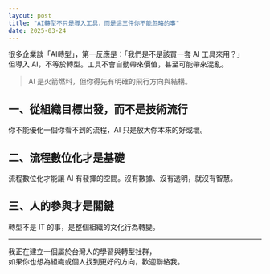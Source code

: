 ```yaml
---
layout: post
title: "AI轉型不只是導入工具，而是這三件你不能忽略的事"
date: 2025-03-24
---
```


很多企業談「AI轉型」，第一反應是：「我們是不是該買一套 AI 工具來用？」  
但導入 AI，不等於轉型。工具不會自動帶來價值，甚至可能帶來混亂。

> AI 是火箭燃料，但你得先有明確的飛行方向與結構。

## 一、從組織目標出發，而不是技術流行
你不能優化一個你看不到的流程，AI 只是放大你本來的好或壞。

## 二、流程數位化才是基礎
流程數位化才能讓 AI 有發揮的空間。沒有數據、沒有透明，就沒有智慧。

## 三、人的參與才是關鍵
轉型不是 IT 的事，是整個組織的文化行為轉變。

---

我正在建立一個屬於台灣人的學習與轉型社群，  
如果你也想為組織或個人找到更好的方向，歡迎聯絡我。  
